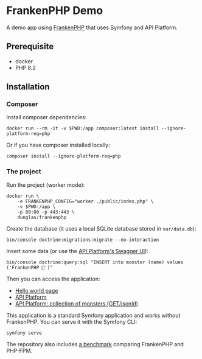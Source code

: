 # FrankenPHP Demo

A demo app using [FrankenPHP](https://frankenphp.dev) that uses
Symfony and API Platform.

## Prerequisite

* docker
* PHP 8.2

## Installation

### Composer

Install composer dependencies:

```
docker run --rm -it -v $PWD:/app composer:latest install --ignore-platform-req=php
```

Or if you have composer installed locally:

```
composer install --ignore-platform-req=php
```

### The project

Run the project (worker mode):

```
docker run \
    -e FRANKENPHP_CONFIG="worker ./public/index.php" \
    -v $PWD:/app \
    -p 80:80 -p 443:443 \
    dunglas/frankenphp
```

Create the database (it uses a local SQLite database stored in `var/data.db`):

```
bin/console doctrine:migrations:migrate --no-interaction
```

Insert some data (or use the [API Platform's Swagger UI](https://localhost/api/monsters)):

```
bin/console doctrine:query:sql "INSERT into monster (name) values ('FrankenPHP 🐘')"
```

Then you can access the application:

* [Hello world page](https://localhost)
* [API Platform](https://localhost/api)
* [API Platform: collection of monsters (GET/jsonld)](https://localhost/api/monsters.jsonld)

This application is a standard Symfony application and works without FrankenPHP.
You can serve it with the Symfony CLI:

```
symfony serve
```

The repository also includes [a benchmark](benchmark) comparing FrankenPHP and PHP-FPM.
